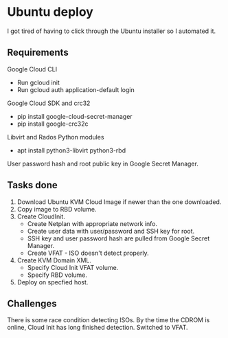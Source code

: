 # Ubuntu deploy

I got tired of having to click through the Ubuntu installer so I automated it.

## Requirements
Google Cloud CLI
* Run gcloud init
* Run gcloud auth application-default login

Google Cloud SDK and crc32
* pip install google-cloud-secret-manager
* pip install google-crc32c

Libvirt and Rados Python modules
* apt install python3-libvirt python3-rbd

User password hash and root public key in Google Secret Manager.

## Tasks done
1. Download Ubuntu KVM Cloud Image if newer than the one downloaded.
2. Copy image to RBD volume.
3. Create CloudInit.
    * Create Netplan with appropriate network info.
    * Create user data with user/password and SSH key for root.
    * SSH key and user password hash are pulled from Google Secret Manager.
    * Create VFAT - ISO doesn't detect properly.
4. Create KVM Domain XML.
    * Specify Cloud Init VFAT volume.
    * Specify RBD volume.
5. Deploy on specfied host.

## Challenges
There is some race condition detecting ISOs. By the time the CDROM is online, Cloud Init has long finished detection. Switched to VFAT.
